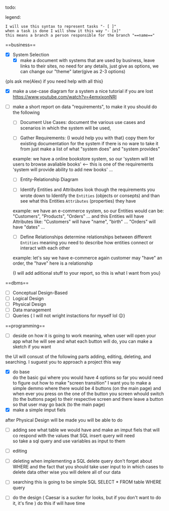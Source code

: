 todo:

legend: 

    I will use this syntax to represent tasks "- [ ]"
    when a task is done I will show it this way "- [x]"
    this means a branch a person responsible for the branch "==name=="


==business==
- [x] System Selection
    - [x] make a document with systems that are used by business,
        leave links to their sites, no need for any details, just 
        give as options, we can change our "theme" later(give as 2-3 options)

{pls ask me(Alex) if you need help with all this}

- [x] make a use-case diagram for a system
   a nice tutorial if you are lost https://www.youtube.com/watch?v=4emxjxonNRI

- [ ] make a short report on data "requirements", to make it you should do the following

    - [ ] Document Use Cases:
    document the various use cases and scenarios in which the system will be used,

    - [ ] Gather Requirements: {I would help you with that}
    copy them for existing documentation for the system
    if there is no ware to take it from
    just make a list of what "system does" and "system provides"

    example: we have a online bookstore system, so our 
        'system will let users to browse avaliable books' <-- this is one of the requirements
        'system will provide ability to add new books'
        ...
   
   - [ ] Entity-Relationship Diagram

   - [ ] Identify Entities and Attributes
    look though the requirements you wrote down 
    to Identify the `Entities` (objects or consepts) 
    and than see what this Entities `Attributes` (properties) they have

    example: we have an e-commerce system, so our
        Entities would can be: "Customers", "Products", "Orders" ...
        and this Entities will have Attributes like:
        "Customers" will have "name", "birth" ...
        "Orders" will  have "dates" ...

   - [ ] Define Relationships
    determine relationships between different `Entities`
    meaning you need to describe how entities connect or interact with each other

    example: let's say we have e-commerce again
        customer may "have" an order, the "have" here is a relationship

   {I will add aditional stuff to your report, so this is what I want from you}

==dbms==
- [ ] Conceptual Design-Based 
- [ ] Logical Design
- [ ] Physical Design 
- [ ] Data management
- [ ] Queries
{ I will not wright instactions for myself lol 😌}

==programming==
- [ ] deside on how it is going to work
    meaning, when user will open your app what he will see and 
    what each button will do, you can make a sketch if you want

the UI will consust of the following parts 
adding, editing, deleting, and searching.
I suguest you to approach a project this way
- [x] do base  
    do the basic gui where you would have 4 options
    so far you would need to figure out how to make "screen transition"
    I want you to make a simple demmo where there would be 4 buttons (on the main page) and 
    when ever you press on the one of the button you screen whould switch (to the buttons page)
    to their respective screen and there leave a button so that user may go back (to the main page)
- [x] make a simple imput fiels

after Physical Design will be made you will be able to do
- [ ] adding 
    see what table we would have and make an imput fiels
    that will co respond with the values that SQL insert query will need  
    so take a sql query and use variables as input to them
- [ ] editing
- [ ] deleting
    when implementing a SQL delete query don't forget about WHERE
    and the fact that you should take user input to in which cases to delete data
    other wise you will delere all of our data
- [ ] searching
    this is going to be simple SQL SELECT * FROM table WHERE query
- [ ] do the design ( Caesar is a sucker for looks, but if you don't want to do it, it's fine )
    do this if will have time


